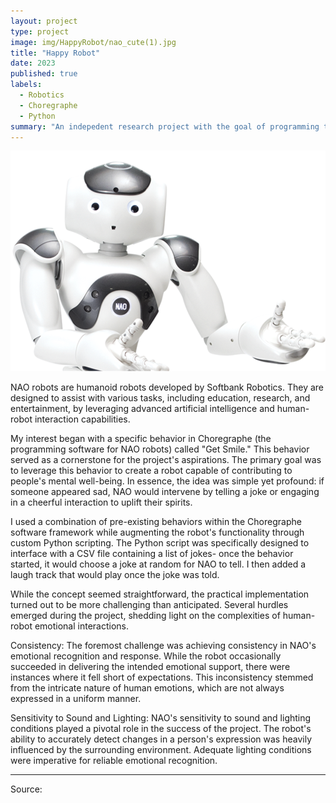 ```yaml
---
layout: project
type: project
image: img/HappyRobot/nao_cute(1).jpg
title: "Happy Robot"
date: 2023
published: true
labels:
  - Robotics
  - Choregraphe
  - Python
summary: "An indepedent research project with the goal of programming the robot to tell jokes when someone appeared sad."
---
```


<img class="img-fluid" src="../img/HappyRobot/SoftBank-Robotics-NAO_0.png">

NAO robots are humanoid robots developed by Softbank Robotics. They are designed to assist with various tasks, including education, research, and entertainment, by leveraging advanced artificial intelligence and human-robot interaction capabilities.

My interest began with a specific behavior in Choregraphe (the programming software for NAO robots) called "Get Smile." This behavior served as a cornerstone for the project's aspirations. The primary goal was to leverage this behavior to create a robot capable of contributing to people's mental well-being. In essence, the idea was simple yet profound: if someone appeared sad, NAO would intervene by telling a joke or engaging in a cheerful interaction to uplift their spirits.

I used a combination of pre-existing behaviors within the Choregraphe software framework while augmenting the robot's functionality through custom Python scripting. The Python script was specifically designed to interface with a CSV file containing a list of jokes- once the behavior started, it would choose a joke at random for NAO to tell.  I then added a laugh track that would play once the joke was told.

While the concept seemed straightforward, the practical implementation turned out to be more challenging than anticipated. Several hurdles emerged during the project, shedding light on the complexities of human-robot emotional interactions.

Consistency: The foremost challenge was achieving consistency in NAO's emotional recognition and response. While the robot occasionally succeeded in delivering the intended emotional support, there were instances where it fell short of expectations. This inconsistency stemmed from the intricate nature of human emotions, which are not always expressed in a uniform manner.

Sensitivity to Sound and Lighting: NAO's sensitivity to sound and lighting conditions played a pivotal role in the success of the project. The robot's ability to accurately detect changes in a person's expression was heavily influenced by the surrounding environment. Adequate lighting conditions were imperative for reliable emotional recognition.


<hr>

Source: <a href="[https://github.com/ICSatKCC/KCC-Robot-Projects/tree/main/Spring23/Sam]"><i class="large github icon ">
